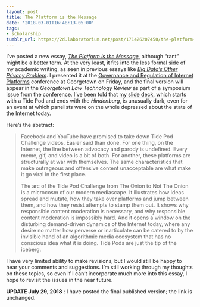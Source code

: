 ```yaml
---
layout: post
title: The Platform is the Message
date: '2018-03-01T16:48:13-05:00'
tags:
- scholarship
tumblr_url: https://2d.laboratorium.net/post/171426207450/the-platform-is-the-message
---
```

I’ve posted a new essay, [_The Platform is the Message_](https://james.grimmelmann.net/files/articles/platform-message.pdf), although “rant” might be a better term. At the very least, it fits into the less formal side of my academic writing, as seen in previous essays like [_Big Data’s Other Privacy Problem_](https://james.grimmelmann.net/files/articles/big-datas-other-privacy-problem.pdf). I presented it at the [Governance and Regulation of Internet Platforms](http://www.georgetowntech.org/platforms) conference at Georgetown on Friday, and the final version will appear in the _Georgetown Law Technology Review_ as part of a symposium issue from the conference. I’ve been told that [my slide deck](https://james.grimmelmann.net/files/slides/platform-2018-02-23.pdf), which starts with a Tide Pod and ends with the _Hindenburg_, is unusually dark, even for an event at which panelists were on the whole depressed about the state of the Internet today.

Here’s the abstract:

> Facebook and YouTube have promised to take down Tide Pod Challenge videos. Easier said than done. For one thing, on the Internet, the line between advocacy and parody is undefined. Every meme, gif, and video is a bit of both. For another, these platforms are structurally at war with themselves. The same characteristics that make outrageous and offensive content unacceptable are what make it go viral in the first place.
> 
> The arc of the Tide Pod Challenge from The Onion to Not The Onion is a microcosm of our modern mediascape. It illustrates how ideas spread and mutate, how they take over platforms and jump between them, and how they resist attempts to stamp them out. It shows why responsible content moderation is necessary, and why responsible content moderation is impossibly hard. And it opens a window on the disturbing demand-driven dynamics of the Internet today, where any desire no matter how perverse or inarticulate can be catered to by the invisible hand of an algorithmic media ecosystem that has no conscious idea what it is doing. Tide Pods are just the tip of the iceberg.

I have very limited ability to make revisions, but I would still be happy to hear your comments and suggestions. I’m still working through my thoughts on these topics, so even if I can’t incorporate much more into this essay, I hope to revisit the issues in the near future.

**UPDATE July 29, 2018** : I have posted the final published version; the link is unchanged.

